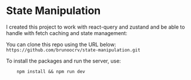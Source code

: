 # State Manipulation

I created this project to work with react-query and zustand and be able to handle with fetch caching and state management:


You can clone this repo using the URL below:
```https://github.com/brunoocrv/state-manipulation.git```

To install the packages and run the server, use:
```
	npm install && npm run dev
```

